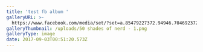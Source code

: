 ```yaml
---
title: 'test fb album '
galleryURL: >-
  https://www.facebook.com/media/set/?set=a.85479227372.94946.704692372&type=1&l=85437c5358
galleryThumbnail: /uploads/50 shades of nerd - 1.png
galleryType: image
date: 2017-09-03T00:51:20.573Z
---
```


